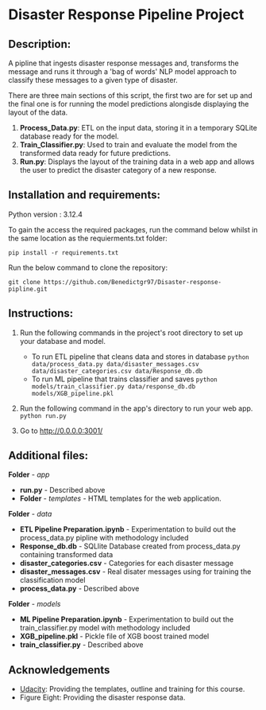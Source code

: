 # Disaster Response Pipeline Project

## Description:
A pipline that ingests disaster response messages and, transforms the message and runs it through a 'bag of words' NLP model approach to classify these messages to a given type of disaster.

There are three main sections of this script, the first two are for set up and the final one is for running the model predictions alongisde displaying the layout of the data.

1. **Process_Data.py**: ETL on the input data, storing it in a temporary SQLite database ready for the model.
2. **Train_Classifier.py**: Used to train and evaluate the model from the transformed data ready for future predictions.
3. **Run.py**: Displays the layout of the training data in a web app and allows the user to predict the disaster category of a new response.

## Installation and requirements:
Python version : 3.12.4

To gain the access the required packages, run the command below whilst in the same location as the requierments.txt folder:

```
pip install -r requirements.txt
```

Run the below command to clone the repository:

```
git clone https://github.com/Benedictgr97/Disaster-response-pipline.git
``` 

## Instructions:
1. Run the following commands in the project's root directory to set up your database and model.

    - To run ETL pipeline that cleans data and stores in database
        `python data/process_data.py data/disaster_messages.csv data/disaster_categories.csv data/Response_db.db`
    - To run ML pipeline that trains classifier and saves
        `python models/train_classifier.py data/response_db.db models/XGB_pipeline.pkl`

2. Run the following command in the app's directory to run your web app.
    `python run.py`

3. Go to http://0.0.0.0:3001/

## Additional files:

**Folder** - _app_
- **run.py** - Described above
- **Folder** -  _templates_ - HTML templates for the web application. 

**Folder** - _data_
- **ETL Pipeline Preparation.ipynb** - Experimentation to build out the process_data.py pipline with methodology included 
- **Response_db.db** - SQLlite Database created from process_data.py containing transformed data
- **disaster_categories.csv** - Categories for each disaster message 
- **disaster_messages.csv** - Real disater messages using for training the classification model
- **process_data.py** - Described above

**Folder** - _models_
- **ML Pipeline Preparation.ipynb** - Experimentation to build out the train_classifier.py model with methodology included 
- **XGB_pipeline.pkl** - Pickle file of XGB boost trained model
- **train_classifier.py** -  Described above

## Acknowledgements
- [Udacity](https://www.udacity.com/): Providing the templates, outline and training for this course.
- Figure Eight: Providing the disaster response data.




